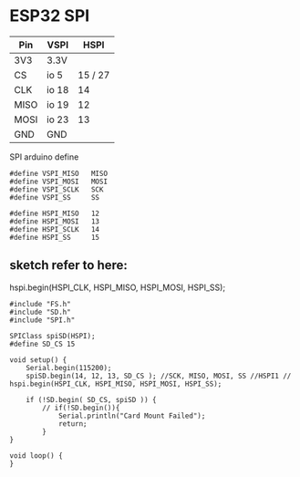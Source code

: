 
# ESP32 SPI 

| Pin  | VSPI  | HSPI    |
| ---- | ----- | ------- |
| 3V3  | 3.3V  |         |
| CS   | io 5  | 15 / 27 |
| CLK  | io 18 | 14      |
| MISO | io 19 | 12      |
| MOSI | io 23 | 13      |
| GND  | GND   |         |

SPI arduino define

    #define VSPI_MISO   MISO
    #define VSPI_MOSI   MOSI
    #define VSPI_SCLK   SCK
    #define VSPI_SS     SS  

    #define HSPI_MISO   12
    #define HSPI_MOSI   13
    #define HSPI_SCLK   14
    #define HSPI_SS     15

## sketch refer to here: 


hspi.begin(HSPI_CLK, HSPI_MISO, HSPI_MOSI, HSPI_SS);


    #include "FS.h"
    #include "SD.h"
    #include "SPI.h"

    SPIClass spiSD(HSPI);
    #define SD_CS 15

    void setup() {
        Serial.begin(115200);
        spiSD.begin(14, 12, 13, SD_CS ); //SCK, MISO, MOSI, SS //HSPI1 // hspi.begin(HSPI_CLK, HSPI_MISO, HSPI_MOSI, HSPI_SS);
        
        if (!SD.begin( SD_CS, spiSD )) {
            // if(!SD.begin()){
                Serial.println("Card Mount Failed");
                return;
            }
    }

    void loop() {
    }